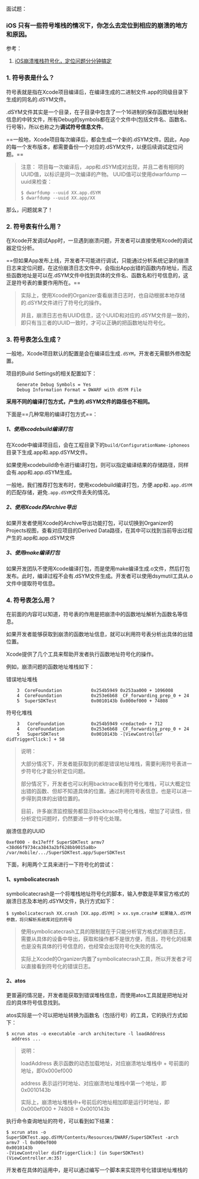 面试题：

### iOS 只有一些符号堆栈的情况下，你怎么去定位到相应的崩溃的地方和原因。


参考：
1. [iOS崩溃堆栈符号化，定位问题分分钟搞定](https://blog.csdn.net/xuduzhoud/article/details/50440519)

### 1. 符号表是什么？
 符号表就是指在Xcode项目编译后，在编译生成的二进制文件.app的同级目录下生成的同名的.dSYM文件。

.dSYM文件其实是一个目录，在子目录中包含了一个16进制的保存函数地址映射信息的中转文件，所有Debug的symbols都在这个文件中(包括文件名、函数名、行号等)，所以也称之为**调试符号信息文件**。

==一般地，Xcode项目每次编译后，都会生成一个新的.dSYM文件。因此，App的每一个发布版本，都需要备份一个对应的.dSYM文件，以便后续调试定位问题。==

> 注意：
> 项目每一次编译后，.app和.dSYM成对出现，并且二者有相同的UUID值，以标识是同一次编译的产物。
> UUID值可以使用dwarfdump —uuid来检查：
> ```
> $ dwarfdump --uuid XX.app.dSYM
> $ dwarfdump --uuid XX.app/XX
> ```


那么，问题就来了！
### 2. 符号表有什么用？

 在Xcode开发调试App时，一旦遇到崩溃问题，开发者可以直接使用Xcode的调试器定位分析。

==但如果App发布上线，开发者不可能进行调试，只能通过分析系统记录的崩溃日志来定位问题，在这份崩溃日志文件中，会指出App出错的函数内存地址，而这些函数地址是可以在.dSYM文件中找到具体的文件名、函数名和行号信息的，这正是符号表的重要作用所在。==

> 实际上，使用Xcode的Organizer查看崩溃日志时，也自动根据本地存储的.dSYM文件进行了符号化的操作。
>
> 并且，崩溃日志也有UUID信息，这个UUID和对应的.dSYM文件是一致的，即只有当三者的UUID一致时，才可以正确的把函数地址符号化。

### 3. 符号表怎么生成？

 一般地，Xcode项目默认的配置是会在编译后生成`.dSYM`，开发者无需额外修改配置。

项目的Build Settings的相关配置如下：
```
    Generate Debug Symbols = Yes
    Debug Information Format = DWARF with dSYM File
```

 **采用不同的编译打包方式，产生的.dSYM文件的路径也不相同。**

下面是==几种常用的编译打包方式==：

##### 1、使用xcodebuild编译打包

在Xcode中编译项目后，会在工程目录下的`build/ConfigurationName-iphoneos`目录下生成.app和.app.dSYM文件。

如果使用xcodebuild命令进行编译打包，则可以指定编译结果的存储路径，同样会有.app和.app.dSYM生成。

一般地，我们推荐打包发布时，使用xcodebuild编译打包，方便.app和`.app.dSYM`的匹配存储，避免`.app.dSYM`文件丢失的情况。

##### 2、使用Xcode的Archive导出

如果开发者使用Xcode的Archive导出功能打包，可以切换到Organizer的Projects视图，查看对应项目的Derived Data路径，在其中可以找到当前导出过程产生的.app和.app.dSYM文件

##### 3、使用make编译打包

如果开发团队不使用Xcode编译打包，而是使用make编译生成.o文件，然后打包发布。此时，编译过程不会有.dSYM文件生成。开发者可以使用dsymutil工具从.o文件中提取符号信息。


### 4. 符号表怎么用？
 在前面的内容可以知道，符号表的作用是把崩溃中的函数地址解析为函数名等信息。

如果开发者能够获取到崩溃的函数地址信息，就可以利用符号表分析出具体的出错位置。

Xcode提供了几个工具来帮助开发者执行函数地址符号化的操作。

例如，崩溃问题的函数地址堆栈如下：

错误地址堆栈
```
    3  CoreFoundation           0x254b5949 0x253aa000 + 1096008
    4  CoreFoundation           0x253e6b68 _CF_forwarding_prep_0 + 24
    5  SuperSDKTest             0x0010143b 0x000ef000 + 74808
```
符号化堆栈
```
    3   CoreFoundation          0x254b5949 <redacted> + 712
    4   CoreFoundation          0x253e6b68 _CF_forwarding_prep_0 + 24
    5   SuperSDKTest            0x0010143b -[ViewController didTriggerClick:] + 58
```

> 说明：
>
> 大部分情况下，开发者能获取到的都是错误地址堆栈，需要利用符号表进一步符号化才能分析定位问题。
>
> 部分情况下，开发者也可以利用backtrace看到符号化堆栈，可以大概定位出错的函数、但却不知道具体的位置。通过利用符号表信息，也是可以进一步得到具体的出错位置的。
>
> 目前，许多崩溃监控服务都显示backtrace符号化堆栈，增加了可读性，但分析定位问题时，仍然要进一步符号化处理。

崩溃信息的UUID
```
0xef000 - 0x17efff SuperSDKTest armv7  <38d66f9734ca3843a2bf628bb9015a8b> /var/mobile/.../SuperSDKTest.app/SuperSDKTest
```

 下面，利用两个工具来进行一下符号化的尝试：

#### 1、symbolicatecrash
symbolicatecrash是一个将堆栈地址符号化的脚本，输入参数是苹果官方格式的崩溃日志及本地的.dSYM文件，执行方式如下：
```
$ symbolicatecrash XX.crash [XX.app.dSYM] > xx.sym.crash# 如果输入.dSYM参数，将只解析系统库对应的符号
```

> 使用symbolicatecrash工具的限制就在于只能分析官方格式的崩溃日志，需要从具体的设备中导出，获取和操作都不是很方便，而且，符号化的结果也是没有具体的行号信息的，也经常会出现符号化失败的情况。
>
> 实际上Xcode的Organizer内置了symbolicatecrash工具，所以开发者才可以直接看到符号化的错误日志。

 #### 2、atos

更普遍的情况是，开发者能获取到错误堆栈信息，而使用atos工具就是把地址对应的具体符号信息找到。

atos实际是一个可以把地址转换为函数名（包括行号）的工具，它的执行方式如下：
```
$ xcrun atos -o executable -arch architecture -l loadAddress
  address ...
```



> 说明：
>
> loadAddress 表示函数的动态加载地址，对应崩溃地址堆栈中 + 号前面的地址，即0x000ef000
>
> address 表示运行时地址、对应崩溃地址堆栈中第一个地址，即0x0010143b
>
> 实际上，崩溃地址堆栈中+号前后的地址相加即是运行时地址，即0x000ef000 + 74808 = 0x0010143b

执行命令查询地址的符号，可以看到如下结果：

```
$ xcrun atos -o SuperSDKTest.app.dSYM/Contents/Resources/DWARF/SuperSDKTest -arch armv7 -l 0x000ef000
0x0010143b
-[ViewController didTriggerClick:] (in SuperSDKTest) (ViewController.m:35)
```

开发者在具体的运用中，是可以通过编写一个脚本来实现符号化错误地址堆栈的